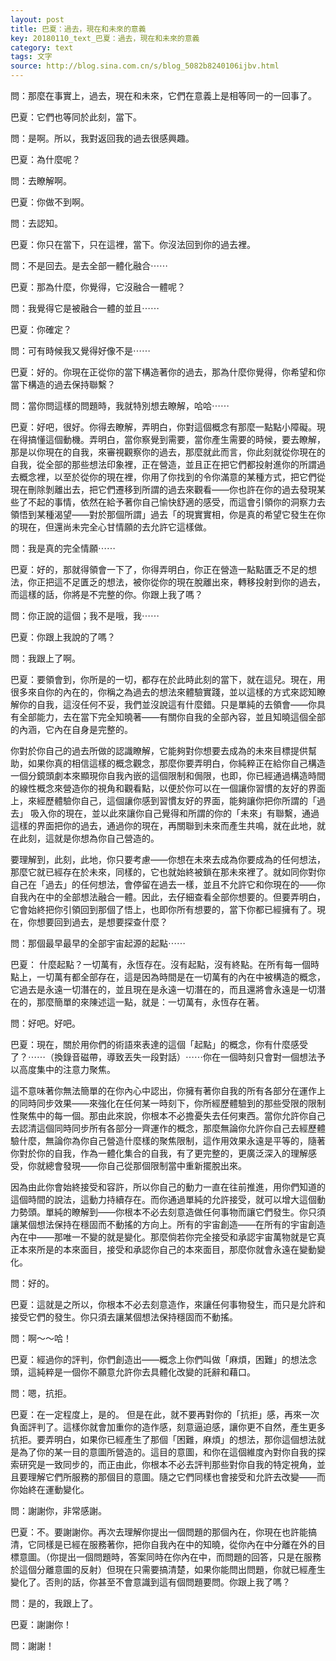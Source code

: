 ```yaml
---
layout: post
title: 巴夏：過去，現在和未來的意義
key: 20180110_text_巴夏：過去，現在和未來的意義
category: text
tags: 文字
source: http://blog.sina.com.cn/s/blog_5082b8240106ijbv.html
---
```



問：那麼在事實上，過去，現在和未來，它們在意義上是相等同一的一回事了。

巴夏：它們也等同於此刻，當下。

問：是啊。所以，我對返回我的過去很感興趣。

巴夏：為什麼呢？

問：去瞭解啊。

巴夏：你做不到啊。

問：去認知。

巴夏：你只在當下，只在這裡，當下。你沒法回到你的過去裡。

問：不是回去。是去全部一體化融合⋯⋯

巴夏：那為什麼，你覺得，它沒融合一體呢？

問：我覺得它是被融合一體的並且⋯⋯

巴夏：你確定？

問：可有時候我又覺得好像不是⋯⋯

巴夏：好的。你現在正從你的當下構造著你的過去，那為什麼你覺得，你希望和你當下構造的過去保持聯繫？

問：當你問這樣的問題時，我就特別想去瞭解，哈哈⋯⋯

巴夏：好吧，很好。你得去瞭解，弄明白，你對這個概念有那麼一點點小障礙。現在得搞懂這個動機。弄明白，當你察覺到需要，當你產生需要的時候，要去瞭解，那是以你現在的自我，來審視觀察你的過去，那麼就此而言，你此刻就從你現在的自我，從全部的那些想法印象裡，正在營造，並且正在把它們都投射進你的所謂過去概念裡，以至於從你的現在裡，你用了你找到的令你滿意的某種方式，把它們從現在刪除剝離出去，把它們遷移到所謂的過去來觀看——你也許在你的過去發現某些了不起的事情，依然在給予著你自己愉快舒適的感受，而這會引領你的洞察力去領悟到某種渴望——對於那個所謂」過去「的現實實相，你是真的希望它發生在你的現在，但還尚未完全心甘情願的去允許它這樣做。

問：我是真的完全情願⋯⋯

巴夏：好的，那就得領會一下了，你得弄明白，你正在營造一點點匱乏不足的想法，你正把這不足匱乏的想法，被你從你的現在脫離出來，轉移投射到你的過去，而這樣的話，你將是不完整的你。你跟上我了嗎？

問：你正說的這個；我不是哦，我⋯⋯

巴夏：你跟上我說的了嗎？

問：我跟上了啊。

巴夏：要領會到，你所是的一切，都存在於此時此刻的當下，就在這兒。現在，用很多來自你的內在的，你稱之為過去的想法來體驗實踐，並以這樣的方式來認知瞭解你的自我，這沒任何不妥，我們並沒說這有什麼錯。只是單純的去領會——你具有全部能力，去在當下完全知曉著——有關你自我的全部內容，並且知曉這個全部的內涵，它內在自身是完整的。

你對於你自己的過去所做的認識瞭解，它能夠對你想要去成為的未來目標提供幫助，如果你真的相信這樣的概念觀念，那麼你要弄明白，你純粹正在給你自己構造一個分鏡頭劇本來顯現你自我內嵌的這個限制和侷限，也即，你已經通過構造時間的線性概念來營造你的視角和觀看點，以便於你可以在一個讓你習慣的友好的界面上，來經歷體驗你自己，這個讓你感到習慣友好的界面，能夠讓你把你所謂的「過去」 吸入你的現在，並以此來讓你自己覺得和所謂的你的「未來」有聯繫，通過這樣的界面把你的過去，通過你的現在，再關聯到未來而產生共鳴，就在此地，就在此刻，這就是你想為你自己營造的。

要理解到，此刻，此地，你只要考慮——你想在未來去成為你要成為的任何想法，那麼它就已經存在於未來，同樣的，它也就始終被鎖在那未來裡了。就如同你對你自己在「過去」的任何想法，會停留在過去一樣，並且不允許它和你現在的——你自我內在中的全部想法融合一體。因此，去仔細查看全部你想要的。但要弄明白，它會始終把你引領回到那個了悟上，也即你所有想要的，當下你都已經擁有了。現在，你想要回到過去，是想要探查什麼？

問：那個最早最早的全部宇宙起源的起點⋯⋯

巴夏：
什麼起點？一切萬有，永恆存在。沒有起點，沒有終點。在所有每一個時點上，一切萬有都全部存在，這是因為時間是在一切萬有的內在中被構造的概念，它過去是永遠一切潛在的，並且現在是永遠一切潛在的，而且還將會永遠是一切潛在的，那麼簡單的來陳述這一點，就是：一切萬有，永恆存在著。

問：好吧。好吧。

巴夏：現在，關於用你們的術語來表達的這個「起點」的概念，你有什麼感受了？⋯⋯（換錄音磁帶，導致丟失一段對話）⋯⋯你在一個時刻只會對一個想法予以高度集中的注意力聚焦。

這不意味著你無法簡單的在你內心中認出，你擁有著你自我的所有各部分在運作上的同時同步效果——來強化在任何某一時刻下，你所經歷體驗到的那些受限的限制性聚焦中的每一個。那由此來說，你根本不必擔憂失去任何東西。當你允許你自己去認清這個同時同步所有各部分一齊運作的概念，那麼無論你允許你自己去經歷體驗什麼，無論你為你自己營造什麼樣的聚焦限制，這作用效果永遠是平等的，隨著你對於你的自我，作為一體化集合的自我，有了更完整的，更廣泛深入的理解感受，你就總會發現——你自己從那個限制當中重新擺脫出來。

因為由此你會始終接受和容許，所以你自己的動力一直在往前推進，用你們知道的這個時間的說法，這動力持續存在。而你通過單純的允許接受，就可以增大這個動力勢頭。單純的瞭解到——你根本不必去刻意造做任何事物而讓它們發生。你只須讓某個想法保持在穩固而不動搖的方向上。所有的宇宙創造——在所有的宇宙創造內在中——那唯一不變的就是變化。那麼倘若你完全接受和承認宇宙萬物就是它真正本來所是的本來面目，接受和承認你自己的本來面目，那麼你就會永遠在變動變化。

問：好的。

巴夏：這就是之所以，你根本不必去刻意造作，來讓任何事物發生，而只是允許和接受它們的發生。你只須去讓某個想法保持穩固而不動搖。

問：啊～～哈！

巴夏：經過你的評判，你們創造出——概念上你們叫做「麻煩，困難」的想法念頭，這純粹是一個你不願意允許你去具體化改變的託辭和藉口。

問：嗯，抗拒。

巴夏：在一定程度上，是的。 但是在此，就不要再對你的「抗拒」感，再來一次負面評判了。這樣你就會加重你的造作感，刻意逼迫感，讓你更不自然，產生更多抗拒。要弄明白，如果你已經產生了那個「困難，麻煩」的想法，那你這個想法就是為了你的某一目的意圖所營造的。這目的意圖，和你在這個維度內對你自我的探索研究是一致同步的，而正由此，你根本不必去評判那些對你自我的特定視角，並且要理解它們所服務的那個目的意圖。隨之它們同樣也會接受和允許去改變——而你始終在運動變化。

問：謝謝你，非常感謝。


巴夏：不。要謝謝你。再次去理解你提出一個問題的那個內在，你現在也許能搞清，它同樣是已經在服務著你，把你自我內在中的知曉，從你內在中分離在外的目標意圖。（你提出一個問題時，答案同時在你內在中，而問題的回答，只是在服務於這個分離意圖的反射）但現在只需要搞清楚，如果你能問出問題，你就已經產生變化了。否則的話，你甚至不會意識到這有個問題要問。你跟上我了嗎？

問：是的，我跟上了。

巴夏：謝謝你！

問：謝謝！
